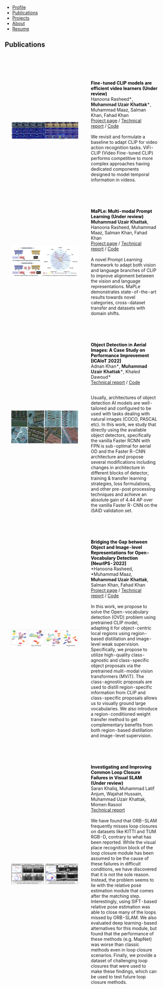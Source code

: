 <ul class="sticky">
  <li><a href="index">Profile</a></li>
    <li><a class="active" href="publications">Publications</a></li>
  <li><a href="projects">Projects</a></li>
  <li><a href="about">About</a></li>
  <li><a href="files/MuhammadUzairKhattak.pdf">Resume</a></li>
</ul>


## Publications
<br>
<br>

<table style="width:100%;border:0;border-spacing:0px;border-collapse:separate;margin-right:auto;margin-left:auto;border-color:white">
<tbody>

<tr>
<td style="padding:20px;width:50%;vertical-align:middle">
<div class="one">
<img src='files/attention_temporal.png' width="500">
</div>
</td>
<td style="padding:20px;width:50%;vertical-align:middle">

<font color="black"><strong>Fine-tuned CLIP models are efficient video learners  (Under review)</strong></font>
  <br>
  Hanoona Rasheed*, **Muhammad Uzair Khattak***, Muhammad Maaz, Salman Khan, Fahad Khan
    <br>
<a href="https://muzairkhattak.github.io/ViFi-CLIP/">Project page</a>&nbsp;/&nbsp;<a href="https://arxiv.org/abs/2212.03640">Technical report</a>&nbsp;/&nbsp;<a href="https://github.com/muzairkhattak/ViFi-CLIP">Code</a>
<br>
<br>
 We revisit and formulate a baseline to adapt CLIP for video action recognition tasks. ViFi-CLIP (Video Fine-tuned CLIP) performs competitive to more complex approaches having dedicated components designed to model temporal information in videos.
</td>
</tr>    
        


<table style="width:100%;border:0;border-spacing:0px;border-collapse:separate;margin-right:auto;margin-left:auto;border-color:white">
<tbody>

<tr>
<td style="padding:20px;width:50%;vertical-align:middle">
<div class="one">
<img src='files/maple.png' width="500">
</div>
</td>
<td style="padding:20px;width:50%;vertical-align:middle">

<font color="black"><strong>MaPLe: Multi-modal Prompt Learning  (Under review)</strong></font>
  <br>
  **Muhammad Uzair Khattak**, Hanoona Rasheed, Muhammad Maaz, Salman Khan, Fahad Khan
    <br>
<a href="https://muzairkhattak.github.io/multimodal-prompt-learning/">Project page</a>&nbsp;/&nbsp;<a href="https://arxiv.org/abs/2210.03117">Technical report</a>&nbsp;/&nbsp;<a href="https://github.com/muzairkhattak/multimodal-prompt-learning">Code</a>
<br>
<br>
A novel Prompt Learning framework to adapt both vision and language branches of CLIP to improve alignment between the vision and language representations.
MaPLe demonstrates state-of-the-art results towards novel categories, cross-dataset transfer and datasets with domain shifts.
</td>
</tr>    
        
        
</tbody>
</table>

<table style="width:100%;border:0;border-spacing:0px;border-collapse:separate;margin-right:auto;margin-left:auto;border-color:white">
<tbody>

<tr>
<td style="padding:20px;width:50%;vertical-align:middle">
<div class="one">
<img src='files/isaid_project.png' width="500">
</div>
</td>
<td style="padding:20px;width:50%;vertical-align:middle">

<font color="black"><strong>Object Detection in Aerial Images: A Case Study on Performance Improvement [ICAIoT 2022]</strong></font>
  <br>
  Adnan Khan*, **Muhammad Uzair Khattak***, Khaled Dawoud*
    <br>
<a href="https://github.com/muzairkhattak/OD-Satellite-iSAID/blob/OD_SatteliteImages/projects/OD_satellite_iSAID/ICAIoT_2022.pdf">Technical report</a>&nbsp;/&nbsp;<a href="https://github.com/muzairkhattak/OD-Satellite-iSAID">Code</a>
<br>
<br>

Usually, architectures of object detection AI models are well-tailored and configured to be used with tasks dealing with natural images (COCO, PASCAL etc). In this work, we study that directly using the available object detectors, specifically the vanilla Faster RCNN with FPN is sub-optimal for aerial OD and the Faster R-CNN architecture and propose several modifications including changes in architecture in different blocks of detector, training & transfer learning strategies, loss formulations, and other pre-post processing techniques and achieve an absolute gain of 4.44 AP over the vanilla Faster R-CNN on the iSAID validation set.
</td>

</tr>    
        
        
</tbody>
</table>

<table style="width:100%;border:0;border-spacing:0px;border-collapse:separate;margin-right:auto;margin-left:auto;border-color:white">
<tbody>

<tr>
<td style="padding:20px;width:50%;vertical-align:middle">
<div class="one">
<img src='files/tSNE_plots.png' width="500">
</div>
</td>
<td style="padding:20px;width:50%;vertical-align:middle">

<font color="black"><strong>Bridging the Gap between Object and Image-level Representations for Open-Vocabulary Detection  [NeurIPS-2022]</strong></font>
  <br>
 *Hanoona Rasheed, *Muhammad Maaz, **Muhammad Uzair Khattak**, Salman Khan, Fahad Khan
    <br>
<a href="https://hanoonar.github.io/object-centric-ovd/">Project page</a>&nbsp;/&nbsp;<a href="https://arxiv.org/abs/2207.03482">Technical report</a>&nbsp;/&nbsp;<a href="https://github.com/hanoonaR/object-centric-ovd">Code</a>
<br>
<br>
In this work, we propose to solve the Open-vocabulary detection (OVD) problem using pretrained CLIP model, adapting it for object-centric local regions using region-based distillation and image-level weak supervision. Specifically, we propose to utilize high-quality class-agnostic and class-specific object proposals via the pretrained mulit-modal vision transformers (MViT). The class-agnostic proposals are used to distill region-specific information from CLIP and class-specific proposals allows us to visually ground large vocabularies. We also introduce a region-conditioned weight transfer method to get complementary benefits from both region-based distillation and image-level supervision.
</td>
</tr>    

</tbody>
</table>


<table style="width:100%;border:0;border-spacing:0px;border-collapse:separate;margin-right:auto;margin-left:auto;border-color:white">
<tbody>
<tr>
<td style="padding:20px;width:50%;vertical-align:middle">
<div class="one">
<img src='files/loop_closure.png' width="500">
</div>
</td>
<td style="padding:20px;width:50%;vertical-align:middle">

<font color="black"><strong>Investigating and Improving Common Loop Closure Failures in Visual SLAM (Under review)</strong></font>
<br>
Saran Khaliq, Muhammad Latif Anjum, Wajahat Hussain, <bf>Muhammad Uzair Khattak</bf>, Momen Rasool
<br>
<a href="https://www.researchsquare.com/article/rs-1822521/v1">Technical report</a>
<br>
<br>
We have found that ORB-SLAM frequently misses loop closures on datasets like KITTI and TUM RGB-D, contrary to
what has been reported. While the visual place recognition block of the loop closure module has been assumed to be the
cause of these failures in difficult conditions, we have discovered that it is not the sole reason. Instead, the problem seems to
lie with the relative pose estimation module that comes after the matching step. Interestingly, using SIFT-based relative pose
estimation was able to close many of the loops missed by ORB-SLAM. We also evaluated deep learning-based alternatives for
this module, but found that the performance of these methods (e.g. MapNet) was worse than classic methods even in loop
closure scenarios. Finally, we provide a dataset of challenging loop closures that were used to make these findings, which can
be used to test future loop closure methods.
</td>

</tr>    


</tbody>
</table>
